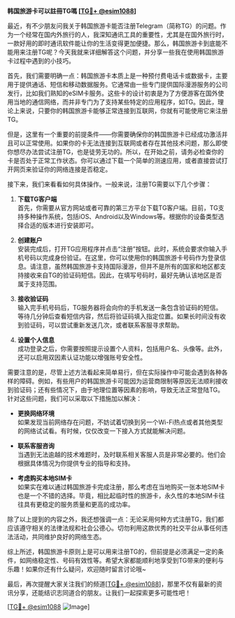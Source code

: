 **韩国旅游卡可以註冊TG嗎 [[TG💪+ @esim1088](https://t.me/s/esim1088)]**

最近，有不少朋友问我关于韩国旅游卡能否注册Telegram（简称TG）的问题。作为一个经常在国内外旅行的人，我深知通讯工具的重要性，尤其是在国外旅行时，一款好用的即时通讯软件能让你的生活变得更加便捷。那么，韩国旅游卡到底能不能用来注册TG呢？今天我就来详细解答这个问题，并分享一些我在使用韩国旅游卡过程中遇到的小技巧。

首先，我们需要明确一点：韩国旅游卡本质上是一种预付费电话卡或数据卡，主要用于提供通话、短信和移动数据服务。它通常由一些专门提供国际漫游服务的公司发行，比如我们熟知的eSIM卡服务。这些卡的设计初衷是为了方便游客在国外使用当地的通信网络，而并非专门为了支持某些特定的应用程序，如TG。因此，理论上来说，只要你的韩国旅游卡能够正常连接到互联网，你就有可能使用它来注册TG。

但是，这里有一个重要的前提条件——你需要确保你的韩国旅游卡已经成功激活并且可以正常使用。如果你的卡无法连接到互联网或者存在其他技术问题，那么即使你想尽办法尝试注册TG，也是徒劳无功的。所以，在开始之前，请务必检查你的卡是否处于正常工作状态。你可以通过下载一个简单的测速应用，或者直接尝试打开网页来验证你的网络连接是否稳定。

接下来，我们来看看如何具体操作。一般来说，注册TG需要以下几个步骤：

1. **下载TG客户端**  
   首先，你需要从官方网站或者可靠的第三方平台下载TG客户端。目前，TG支持多种操作系统，包括iOS、Android以及Windows等。根据你的设备类型选择合适的版本进行安装即可。

2. **创建账户**  
   安装完成后，打开TG应用程序并点击“注册”按钮。此时，系统会要求你输入手机号码以完成身份验证。在这里，你可以使用你的韩国旅游卡号码作为登录信息。请注意，虽然韩国旅游卡支持国际漫游，但并不是所有的国家和地区都支持接收来自TG的验证码短信。因此，在填写号码时，最好先确认该地区是否属于支持范围。

3. **接收验证码**  
   输入完手机号码后，TG服务器将会向你的手机发送一条包含验证码的短信。等待几分钟后查看短信内容，然后将验证码填入指定位置。如果长时间没有收到验证码，可以尝试重新发送几次，或者联系客服寻求帮助。

4. **设置个人信息**  
   成功登录之后，你需要按照提示设置个人资料，包括用户名、头像等。此外，还可以启用双因素认证功能以增强账号安全性。

需要注意的是，尽管上述方法看起来简单易行，但在实际操作中可能会遇到各种各样的障碍。例如，有些用户的韩国旅游卡可能因为运营商限制等原因无法顺利接收到验证码；还有些情况下，由于地理位置等因素的影响，导致无法正常登陆TG。针对这些问题，我们可以采取以下措施加以解决：

- **更换网络环境**  
  如果发现当前网络存在问题，不妨试着切换到另一个Wi-Fi热点或者其他类型的网络试试看。有时候，仅仅改变一下接入方式就能解决问题。

- **联系客服咨询**  
  当遇到无法逾越的技术难题时，及时联系相关客服人员是非常必要的。他们会根据具体情况为你提供专业的指导和支持。

- **考虑购买本地SIM卡**  
  如果实在难以通过韩国旅游卡完成注册，那么考虑在当地购买一张本地SIM卡也是一个不错的选择。毕竟，相比起临时性的旅游卡，永久性的本地SIM卡往往具有更稳定的服务质量和更高的成功率。

除了以上提到的内容之外，我还想强调一点：无论采用何种方式注册TG，我们都应该遵守相关的法律法规和社会公德心。切勿利用这款优秀的社交平台从事任何违法活动，共同维护良好的网络生态。

综上所述，韩国旅游卡原则上是可以用来注册TG的，但前提是必须满足一定的条件，如网络稳定性、号码有效性等。希望大家都能顺利地享受到TG带来的便利与乐趣！如果你还有什么疑问，欢迎随时留言讨论哦~

最后，再次提醒大家关注我们的频道[[TG💪+ @esim1088](https://t.me/s/esim1088)]，那里不仅有最新的资讯分享，还能结识志同道合的朋友。让我们一起探索更多可能性吧！

[[TG💪+ @esim1088](https://t.me/s/esim1088) ![Image](https://i.postimg.cc/4NQfJmqS/Snipaste-2025-05-13-00-14-12.png)]